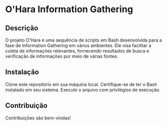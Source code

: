 # O'Hara Information Gathering
## Descrição
O projeto O'Hara é uma sequência de scripts em Bash desenvolvida para a fase de Information Gathering em vários ambientes. Ele visa facilitar a coleta de informações relevantes, fornecendo resultados de busca e verificação de informações por meio de várias fontes.

## Instalação
Clone este repositório em sua máquina local.
Certifique-se de ter o Bash instalado em seu sistema.
Execute o arquivo com privilégios de execução.

## Contribuição
Contribuições são bem-vindas!
